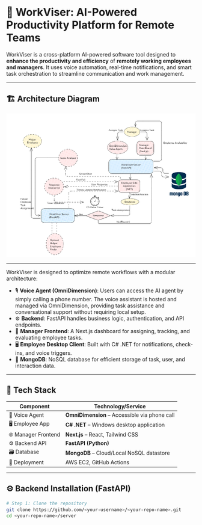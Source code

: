 # 🧠 WorkViser: AI-Powered Productivity Platform for Remote Teams

WorkViser is a cross-platform AI-powered software tool designed to **enhance the productivity and efficiency** of **remotely working employees and managers**. It uses voice automation, real-time notifications, and smart task orchestration to streamline communication and work management.


---

## 🏗️ Architecture Diagram

![Screenshot](./Screenshot%202025-06-30%20181622.png)

<!-- Replace the above path with your actual diagram image or external link -->

---

WorkViser is designed to optimize remote workflows with a modular architecture:

- 🎙️ **Voice Agent (OmniDimension)**: Users can access the AI agent by simply calling a phone number. The voice assistant is hosted and managed via OmniDimension, providing task assistance and conversational support without requiring local setup.
- ⚙️ **Backend**: FastAPI handles business logic, authentication, and API endpoints.
- 💼 **Manager Frontend**: A Next.js dashboard for assigning, tracking, and evaluating employee tasks.
- 🖥️ **Employee Desktop Client**: Built with C# .NET for notifications, check-ins, and voice triggers.
- 📡 **MongoDB**: NoSQL database for efficient storage of task, user, and interaction data.

---

## 🧰 Tech Stack

| Component           | Technology/Service                         |
|---------------------|---------------------------------------------|
| 🧠 Voice Agent       | **OmniDimension** – Accessible via phone call |
| 🖥️ Employee App      | **C# .NET** – Windows desktop application    |
| 🌐 Manager Frontend  | **Next.js** – React, Tailwind CSS            |
| ⚙️ Backend API       | **FastAPI (Python)**  |
| 🗃️ Database          | **MongoDB** – Cloud/Local NoSQL datastore    |
| 🚀 Deployment        | AWS EC2, GitHub Actions            |

---

## ⚙️ Backend Installation (FastAPI)

```bash
# Step 1: Clone the repository
git clone https://github.com/<your-username>/<your-repo-name>.git
cd <your-repo-name>/server
